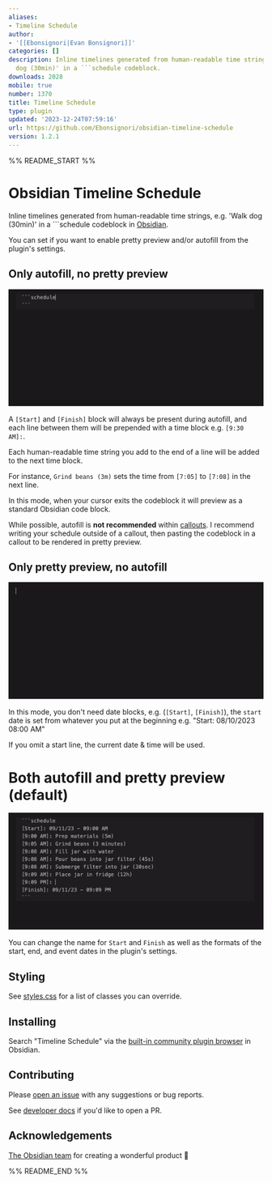 ```yaml
---
aliases:
- Timeline Schedule
author:
- '[[Ebonsignori|Evan Bonsignori]]'
categories: []
description: Inline timelines generated from human-readable time strings, e.g. 'Walk
  dog (30min)' in a ```schedule codeblock.
downloads: 2028
mobile: true
number: 1370
title: Timeline Schedule
type: plugin
updated: '2023-12-24T07:59:16'
url: https://github.com/Ebonsignori/obsidian-timeline-schedule
version: 1.2.1
---
```


%% README_START %%

# Obsidian Timeline Schedule

Inline timelines generated from human-readable time strings, e.g. 'Walk dog (30min)' in a ```schedule codeblock in [Obsidian](https://obsidian.md).

You can set if you want to enable pretty preview and/or autofill from the plugin's settings.

## Only autofill, no pretty preview

![Only autofill, no pretty preview demo gif](https://raw.githubusercontent.com/Ebonsignori/obsidian-timeline-schedule/HEAD/docs/v1-with-autofill-no-preview.gif)

A `[Start]` and `[Finish]` block will always be present during autofill, and each line between them will be prepended with a time block e.g. `[9:30 AM]:`.

Each human-readable time string you add to the end of a line will be added to the next time block.

For instance, `Grind beans (3m)` sets the time from `[7:05]` to `[7:08]` in the next line.

In this mode, when your cursor exits the codeblock it will preview as a standard Obsidian code block.

While possible, autofill is **not recommended** within [callouts](https://help.obsidian.md/Editing+and+formatting/Callouts). I recommend writing your schedule outside of a callout, then pasting the codeblock in a callout to be rendered in pretty preview. 

## Only pretty preview, no autofill

![Only pretty preview, no autofill demo gif](https://raw.githubusercontent.com/Ebonsignori/obsidian-timeline-schedule/HEAD/docs/v1-with-preview-no-autofill.gif)

In this mode, you don't need date blocks, e.g. (`[Start]`, `[Finish]`), the `start` date is set from whatever you put at the beginning e.g. "Start: 08/10/2023 08:00 AM"

If you omit a start line, the current date & time will be used.

# Both autofill and pretty preview (default)

![Both autofill and pretty preview demo gif](https://raw.githubusercontent.com/Ebonsignori/obsidian-timeline-schedule/HEAD/docs/v1-both-modes.gif)

You can change the name for `Start` and `Finish` as well as the formats of the start, end, and event dates in the plugin's settings.

## Styling

See [styles.css](./styles.css) for a list of classes you can override.

## Installing

Search "Timeline Schedule" via the [built-in community plugin browser](https://help.obsidian.md/Extending+Obsidian/Community+plugins) in Obsidian.

## Contributing

Please [open an issue](https://github.com/Ebonsignori/obsidian-timeline-schedule/issues/new) with any suggestions or bug reports.

See [developer docs](docs/development.md) if you'd like to open a PR.

## Acknowledgements

[The Obsidian team](https://obsidian.md/about) for creating a wonderful product :purple_heart:


%% README_END %%
